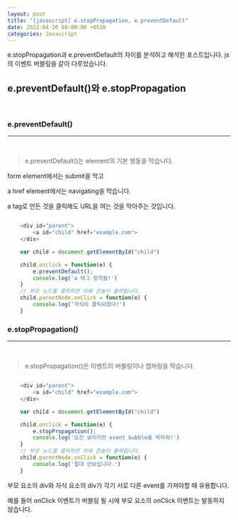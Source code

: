 ```yaml
---
layout: post
title: "[javascript] e.stopPropagation, e.preventDefault"
date: 2022-04-20 08:00:00 +0530
categories: Javascript
---
```


e.stopPropagation과 e.preventDefault의 차이를 분석하고 해석한 포스트입니다. js의 이벤트 버블링을 같이 다루었습니다.

## e.preventDefault()와 e.stopPropagation

 <br>

### e.preventDefault()

<hr />
<br>

> e.preventDefault()는 element의 기본 행동을 막습니다.

form element에서는 submit을 막고

a href element에서는 navigating을 막습니다.

a tag로 만든 것을 클릭해도 URL을 여는 것을 막아주는 것입니다.

```javascript

    <div id="parent">
        <a id="child" href="example.com">
    </div>

    var child = document.getElementById("child")

    child.onclick = function(e) {
        e.preventDefault();
        console.log('a 태그 방지됨!')
    }
    // 부모 노드를 클릭하면 아래 콘솔이 출력됩니다.
    child.parentNode.onClick = function(e) {
        console.log('자식이 클릭되었다!')
    }

```

### e.stopPropagation()

<hr />
<br>

> e.stopPropagation()은 이벤트의 버블링이나 캡쳐링을 막습니다.

```javascript

    <div id="parent">
        <a id="child" href="example.com">
    </div>

    var child = document.getElementById("child")

    child.onclick = function(e) {
        e.stopPropagation();
        console.log('요건 보이지만 event bubble을 막아줘!')
    }
    // 부모 노드를 클릭하면 아래 콘솔이 출력됩니다.
    child.parentNode.onClick = function(e) {
        console.log('절대 안보입니다.')
    }

```

부모 요소의 div와 자식 요소의 div가 각기 서로 다른 event를 가져야할 때 유용합니다.

예를 들어 onClick 이벤트가 버블링 될 시에 부모 요소의 onClick 이벤트는 발동하지 않습니다.
